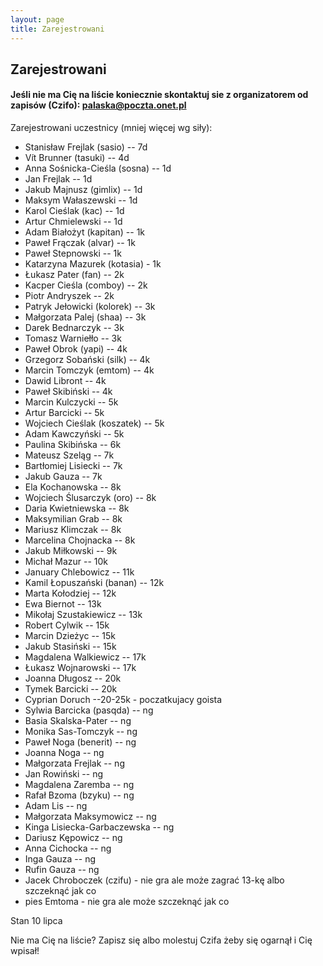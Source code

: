 ```yaml
---
layout: page
title: Zarejestrowani
---
```


## Zarejestrowani

#### Jeśli nie ma Cię na liście koniecznie skontaktuj sie z organizatorem od zapisów (Czifo): palaska@poczta.onet.pl

Zarejestrowani uczestnicy (mniej więcej wg siły):

- Stanisław Frejlak (sasio) -- 7d
- Vít Brunner (tasuki) -- 4d
- Anna Sośnicka-Cieśla (sosna) -- 1d
- Jan Frejlak -- 1d
- Jakub Majnusz (gimlix) -- 1d
- Maksym Wałaszewski -- 1d
- Karol Cieślak (kac) -- 1d
- Artur Chmielewski -- 1d
- Adam Białożyt (kapitan) -- 1k
- Paweł Frączak (alvar) -- 1k
- Paweł Stepnowski -- 1k
- Katarzyna Mazurek (kotasia) - 1k
- Łukasz Pater (fan) -- 2k
- Kacper Cieśla (comboy) -- 2k
- Piotr Andryszek -- 2k
- Patryk Jełowicki (kolorek) -- 3k
- Małgorzata Palej (shaa) -- 3k
- Darek Bednarczyk -- 3k
- Tomasz Warniełło -- 3k
- Paweł Obrok (yapi) -- 4k
- Grzegorz Sobański (silk) -- 4k
- Marcin Tomczyk (emtom) -- 4k
- Dawid Libront -- 4k
- Paweł Skibiński -- 4k
- Marcin Kulczycki -- 5k
- Artur Barcicki -- 5k
- Wojciech Cieślak (koszatek) -- 5k
- Adam Kawczyński -- 5k
- Paulina Skibińska -- 6k
- Mateusz Szeląg -- 7k
- Bartłomiej Lisiecki -- 7k
- Jakub Gauza -- 7k
- Ela Kochanowska -- 8k
- Wojciech Ślusarczyk (oro) -- 8k
- Daria Kwietniewska -- 8k
- Maksymilian Grab -- 8k
- Mariusz Klimczak -- 8k
- Marcelina Chojnacka -- 8k
- Jakub Miłkowski -- 9k
- Michał Mazur -- 10k
- January Chlebowicz -- 11k
- Kamil Łopuszański (banan) -- 12k
- Marta Kołodziej -- 12k
- Ewa Biernot -- 13k
- Mikołaj Szustakiewicz -- 13k
- Robert Cylwik -- 15k
- Marcin Dzieżyc -- 15k
- Jakub Stasiński -- 15k
- Magdalena Walkiewicz -- 17k
- Łukasz Wojnarowski -- 17k 
- Joanna Długosz -- 20k
- Tymek Barcicki -- 20k
- Cyprian Doruch --20-25k - poczatkujacy goista
- Sylwia Barcicka (pasqda) -- ng
- Basia Skalska-Pater -- ng
- Monika Sas-Tomczyk -- ng
- Paweł Noga (benerit) -- ng
- Joanna Noga -- ng
- Małgorzata Frejlak -- ng
- Jan Rowiński -- ng
- Magdalena Zaremba -- ng
- Rafał Bzoma (bzyku) -- ng
- Adam Lis -- ng
- Małgorzata Maksymowicz -- ng
- Kinga Lisiecka-Garbaczewska -- ng
- Dariusz Kępowicz -- ng
- Anna Cichocka -- ng
- Inga Gauza -- ng
- Rufin Gauza -- ng
- Jacek Chroboczek (czifu) - nie gra ale może zagrać 13-kę albo szczeknąć jak co
- pies Emtoma - nie gra ale może szczeknąć jak co





Stan 10 lipca

Nie ma Cię na liście?  Zapisz się albo molestuj Czifa żeby się ogarnął i Cię wpisał!
